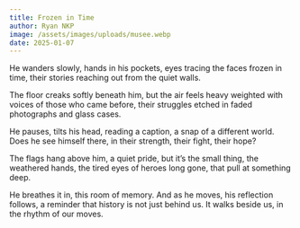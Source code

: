 ```yaml
---
title: Frozen in Time
author: Ryan NKP
image: /assets/images/uploads/musee.webp
date: 2025-01-07
---
```

He wanders slowly,
hands in his pockets,
eyes tracing the faces
frozen in time,
their stories reaching out
from the quiet walls.

The floor creaks softly beneath him,
but the air feels heavy
weighted with voices
of those who came before,
their struggles etched
in faded photographs and glass cases.

He pauses, tilts his head,
reading a caption,
a snap of a different world.
Does he see himself there,
in their strength,
their fight,
their hope?

The flags hang above him,
a quiet pride,
but it’s the small thing,
the weathered hands,
the tired eyes of heroes long gone,
that pull at something deep.

He breathes it in,
this room of memory.
And as he moves,
his reflection follows,
a reminder
that history is not just behind us.
It walks beside us,
in the rhythm of our moves.
